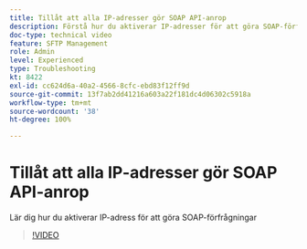 ```yaml
---
title: Tillåt att alla IP-adresser gör SOAP API-anrop
description: Förstå hur du aktiverar IP-adresser för att göra SOAP-förfrågningar
doc-type: technical video
feature: SFTP Management
role: Admin
level: Experienced
type: Troubleshooting
kt: 8422
exl-id: cc624d6a-40a2-4566-8cfc-ebd83f12ff9d
source-git-commit: 13f7ab2dd41216a603a22f181dc4d06302c5918a
workflow-type: tm+mt
source-wordcount: '38'
ht-degree: 100%

---
```


# Tillåt att alla IP-adresser gör SOAP API-anrop

Lär dig hur du aktiverar IP-adress för att göra SOAP-förfrågningar

>[!VIDEO](https://video.tv.adobe.com/v/335978?quality=12&learn=on)
